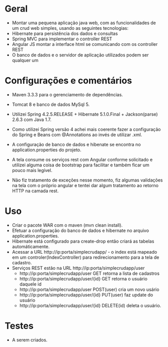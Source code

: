 # Geral

 - Montar uma pequena aplicação java web, com as funcionalidades de um crud web simples, usando as seguintes tecnologias:
  - Hibernate para persistência dos dados e consultas
  - Spring MVC para implementar o controller REST
  - Angular JS montar a interface html se comunicando com os controller REST
  - O banco de dados e o servidor de aplicação utilizados podem ser qualquer um

# Configurações e comentários

- Maven 3.3.3 para o gerenciamento de dependências. 
- Tomcat 8 e banco de dados MySql 5.

- Utilizei Spring 4.2.5.RELEASE + Hibernate 5.1.0.Final + Jackson(parse) 2.6.3 com Java 1.7.

- Como utilizei Spring versão 4 achei mais coerente fazer a configuração do Spring e Beans com @Annotations ao invés de utilizar .xml. 
- A configuração de banco de dados e hibenate se encontra no application.properties do projeto. 

- A tela consume os serviços rest com Angular conforme solicitado e utilizei alguma coisa de bootstrap para facilitar e também ficar um pouco mais legível. 

- Não fiz tratamento de exceções nesse momento, fiz algumas validações na tela com o próprio angular e tentei dar algum tratamento ao retorno HTTP na camada rest. 

# Uso

- Criar o pacote WAR com o maven (mvn clean install).
- Efetuar a configuração do banco de dados e hibernate no arquivo application.properties. 
- Hibernate está configurado para create-drop então criará as tabelas automáticamente.
- Acessar a URL http://ip:porta/simplecrudapp/ - o index está mapeado em um controler(IndexController) para redirecionamento para a tela de cadastro.
- Serviços REST estão na URL http://ip:porta/simplecrudapp/user
  - http://ip:porta/simplecrudapp/user GET retorna a lista de cadastros
  - http://ip:porta/simplecrudapp/user/{id} GET retorna o usuário daquele id
  - http://ip:porta/simplecrudapp/user POST(user) cria um novo usário
  - http://ip:porta/simplecrudapp/user/{id} PUT(user) faz update do usuário
  - http://ip:porta/simplecrudapp/user/{id} DELETE(id) deleta o usuário.

# Testes 
- A serem criados.
